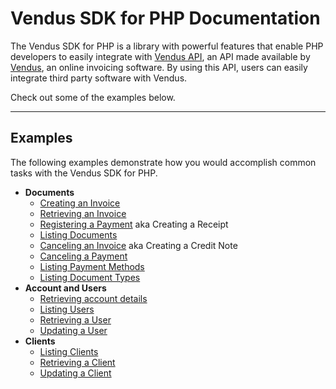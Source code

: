 # Vendus SDK for PHP Documentation

The Vendus SDK for PHP is a library with powerful features that enable PHP developers to easily integrate with [Vendus API](https://www.vendus.pt/ws/), an API made available by [Vendus](https://www.vendus.pt/), an online invoicing software. By using this API, users can easily integrate third party software with Vendus.

Check out some of the examples below.

---

## Examples

The following examples demonstrate how you would accomplish common tasks with the Vendus SDK for PHP.

- **Documents**
  - [Creating an Invoice](./examples/documents_create.md)
  - [Retrieving an Invoice](./examples/documents_detail.md)
  - [Registering a Payment](./examples/documents_receipt.md) aka Creating a Receipt
  - [Listing Documents](./examples/documents_list.md)
  - [Canceling an Invoice](./examples/documents_credit_note.md) aka Creating a Credit Note
  - [Canceling a Payment](./examples/documents_receipt_cancel.md)
  - [Listing Payment Methods](./examples/documents_payment_methods.md)
  - [Listing Document Types](./examples/documents_document_types.md)
- **Account and Users**
  - [Retrieving account details](./examples/account.md)
  - [Listing Users](./examples/account_users_list.md)
  - [Retrieving a User](./examples/account_user.md)
  - [Updating a User](./examples/account_user_update.md)
- **Clients**
  - [Listing Clients](./examples/clients_list.md)
  - [Retrieving a Client](./examples/clients_detail.md)
  - [Updating a Client](./examples/clients_detail.md)

